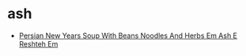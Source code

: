 # ash

 * [Persian New Years Soup With Beans Noodles And Herbs Em Ash E Reshteh Em](../index/p/persian-new-years-soup-with-beans-noodles-and-herbs-em-ash-e-reshteh-em-363446.json)
